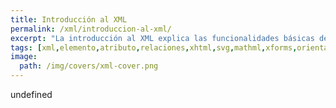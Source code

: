```yaml
---
title: Introducción al XML
permalink: /xml/introduccion-al-xml/
excerpt: "La introducción al XML explica las funcionalidades básicas de este lenguaje de etiquetado para definir elementos de información de propósito general."
tags: [xml,elemento,atributo,relaciones,xhtml,svg,mathml,xforms,orientado_objetos]
image:
  path: /img/covers/xml-cover.png
---
```

undefined
